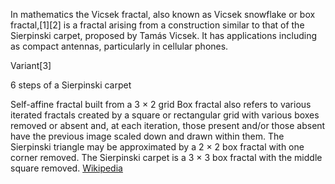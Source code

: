 In mathematics the Vicsek fractal, also known as Vicsek snowflake or box fractal,[1][2] is a fractal arising from a construction similar to that of the Sierpinski carpet, proposed by Tamás Vicsek. It has applications including as compact antennas, particularly in cellular phones.


Variant[3]

6 steps of a Sierpinski carpet

Self-affine fractal built from a 3 × 2 grid
Box fractal also refers to various iterated fractals created by a square or rectangular grid with various boxes removed or absent and, at each iteration, those present and/or those absent have the previous image scaled down and drawn within them. The Sierpinski triangle may be approximated by a 2 × 2 box fractal with one corner removed. 
The Sierpinski carpet is a 3 × 3 box fractal with the middle square removed.
[Wikipedia](https://en.wikipedia.org/wiki/Vicsek_fractal)
